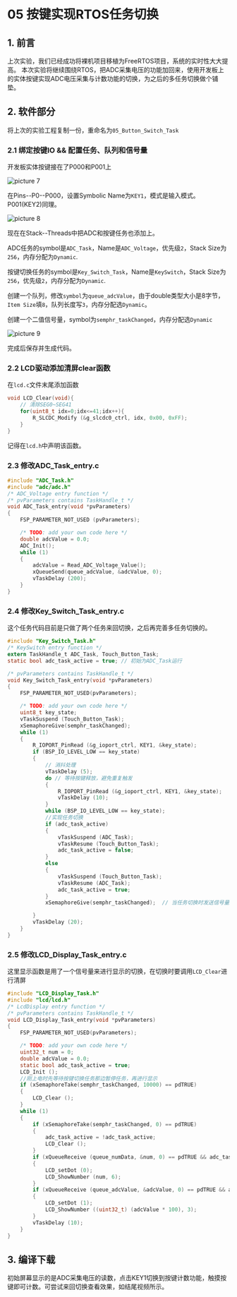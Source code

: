 # 05 按键实现RTOS任务切换
## 1. 前言
上次实验，我们已经成功将裸机项目移植为FreeRTOS项目，系统的实时性大大提高。
本次实验将继续围绕RTOS，把ADC采集电压的功能加回来，使用开发板上的实体按键实现ADC电压采集与计数功能的切换，为之后的多任务切换做个铺垫。


## 2. 软件部分
将上次的实验工程复制一份，重命名为`05_Button_Switch_Task`

### 2.1 绑定按键IO && 配置任务、队列和信号量
开发板实体按键接在了P000和P001上

![picture 7](images/按键位置-原理图.png)  

在Pins--P0--P000，设置Symbolic Name为`KEY1`，模式是输入模式。P001(KEY2)同理。

![picture 8](images/按键配置.png)  


现在在Stack--Threads中把ADC和按键任务也添加上。

ADC任务的symbol是`ADC_Task`，Name是`ADC_Voltage`，优先级`2`，Stack Size为`256`，内存分配为`Dynamic`.

按键切换任务的symbol是`Key_Switch_Task`，Name是`KeySwitch`，Stack Size为`256`，优先级`2`，内存分配为`Dynamic`.

创建一个队列，修改`symbol`为`queue_adcValue`，由于double类型大小是8字节，`Item Size`填`8`，队列长度写`3`，内存分配选`Dynamic`。

创建一个二值信号量，symbol为`semphr_taskChanged`，内存分配选`Dynamic`

![picture 9](images/创建二值信号量.png)  

完成后保存并生成代码。

### 2.2 LCD驱动添加清屏clear函数
在`lcd.c`文件末尾添加函数
```c
void LCD_Clear(void){
    // 清除SEG0~SEG41
    for(uint8_t idx=0;idx<=41;idx++){
        R_SLCDC_Modify (&g_slcdc0_ctrl, idx, 0x00, 0xFF);
    }
}
```
记得在`lcd.h`中声明该函数。

### 2.3 修改ADC_Task_entry.c

```c
#include "ADC_Task.h"
#include "adc/adc.h"
/* ADC_Voltage entry function */
/* pvParameters contains TaskHandle_t */
void ADC_Task_entry(void *pvParameters)
{
    FSP_PARAMETER_NOT_USED (pvParameters);

    /* TODO: add your own code here */
    double adcValue = 0.0;
    ADC_Init();
    while (1)
    {
        adcValue = Read_ADC_Voltage_Value();
        xQueueSend(queue_adcValue, &adcValue, 0);
        vTaskDelay (200);
    }
}
```

### 2.4 修改Key_Switch_Task_entry.c
这个任务代码目前是只做了两个任务来回切换，之后再完善多任务切换的。
```c
#include "Key_Switch_Task.h"
/* KeySwitch entry function */
extern TaskHandle_t ADC_Task, Touch_Button_Task;
static bool adc_task_active = true; // 初始为ADC_Task运行

/* pvParameters contains TaskHandle_t */
void Key_Switch_Task_entry(void *pvParameters)
{
    FSP_PARAMETER_NOT_USED(pvParameters);

    /* TODO: add your own code here */
    uint8_t key_state;
    vTaskSuspend (Touch_Button_Task);
    xSemaphoreGive(semphr_taskChanged);
    while (1)
    {
        R_IOPORT_PinRead (&g_ioport_ctrl, KEY1, &key_state);
        if (BSP_IO_LEVEL_LOW == key_state)
        {
            // 消抖处理
            vTaskDelay (5);
            do // 等待按键释放，避免重复触发
            {
                R_IOPORT_PinRead (&g_ioport_ctrl, KEY1, &key_state);
                vTaskDelay (10);
            }
            while (BSP_IO_LEVEL_LOW == key_state);
            //实现任务切换
            if (adc_task_active)
            {
                vTaskSuspend (ADC_Task);
                vTaskResume (Touch_Button_Task);
                adc_task_active = false;
            }
            else
            {
                vTaskSuspend (Touch_Button_Task);
                vTaskResume (ADC_Task);
                adc_task_active = true;
            }
            xSemaphoreGive(semphr_taskChanged);  // 当任务切换时发送信号量给LCD任务清屏

        }
        vTaskDelay (20);
    }
}
```

### 2.5 修改LCD_Display_Task_entry.c
这里显示函数是用了一个信号量来进行显示的切换，在切换时要调用`LCD_Clear`进行清屏
```c
#include "LCD_Display_Task.h"
#include "lcd/lcd.h"
/* LcdDisplay entry function */
/* pvParameters contains TaskHandle_t */
void LCD_Display_Task_entry(void *pvParameters)
{
    FSP_PARAMETER_NOT_USED(pvParameters);

    /* TODO: add your own code here */
    uint32_t num = 0;
    double adcValue = 0.0;
    static bool adc_task_active = true;
    LCD_Init ();
    //刚上电时先等待按键切换任务那边暂停任务，再进行显示
    if (xSemaphoreTake(semphr_taskChanged, 10000) == pdTRUE)
    {
        LCD_Clear ();
    }
    while (1)
    {
        if (xSemaphoreTake(semphr_taskChanged, 0) == pdTRUE)
        {
            adc_task_active = !adc_task_active;
            LCD_Clear ();
        }
        if (xQueueReceive (queue_numData, &num, 0) == pdTRUE && adc_task_active == false)
        {
            LCD_setDot (0);
            LCD_ShowNumber (num, 6);
        }
        if (xQueueReceive (queue_adcValue, &adcValue, 0) == pdTRUE && adc_task_active == true)
        {
            LCD_setDot (1);
            LCD_ShowNumber ((uint32_t) (adcValue * 100), 3);
        }
        vTaskDelay (10);
    }
}
```

## 3. 编译下载
初始屏幕显示的是ADC采集电压的读数，点击KEY1切换到按键计数功能，触摸按键即可计数。可尝试来回切换查看效果，如结尾视频所示。

